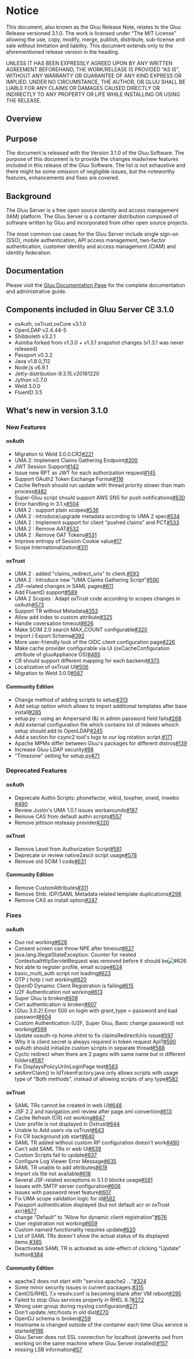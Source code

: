 # Notice

This document, also known as the Gluu Release Note, 
relates to the Gluu Release versioned 3.1.0. The work is licensed under “The MIT License” 
allowing the use, copy, modify, merge, publish, distribute, sub-license and sale without 
limitation and liability. This document extends only to the aforementioned release version 
in the heading.

UNLESS IT HAS BEEN EXPRESSLY AGREED UPON BY ANY WRITTEN AGREEMENT BEFOREHAND, 
THE WORK/RELEASE IS PROVIDED “AS IS”, WITHOUT ANY WARRANTY OR GUARANTEE OF ANY KIND 
EXPRESS OR IMPLIED. UNDER NO CIRCUMSTANCE, THE AUTHOR, OR GLUU SHALL BE LIABLE FOR ANY 
CLAIMS OR DAMAGES CAUSED DIRECTLY OR INDIRECTLY TO ANY PROPERTY OR LIFE WHILE INSTALLING 
OR USING THE RELEASE.

## Overview

## Purpose

The document is released with the Version 3.1.0 of the Gluu Software. The purpose of this document is to provide the changes made/new features included in this release of the Gluu Software. The list is not exhaustive and there might be some omission of negligible issues, but the noteworthy features, enhancements and fixes are covered. 

## Background

The Gluu Server is a free open source identity and access management (IAM) platform. The Gluu Server is a container distribution composed of software written by Gluu and incorporated from other open source projects. 

The most common use cases for the Gluu Server include single sign-on (SSO), mobile authentication, API access management, two-factor authentication, customer identity and access management (CIAM) and identity federation.

## Documentation

Please visit the [Gluu Documentation Page](http://www.gluu.org/docs) for the complete 
documentation and administrative guide. 

## Components included in Gluu Server CE 3.1.0
- oxAuth, oxTrust,oxCore v3.1.0
- OpenLDAP v2.4.44-5
- Shibboleth v3.2.1
- Asimba forked from v1.3.0 + v1.3.1 snapshot changes (v1.3.1 was never released)
- Passport v0.3.2
- Java v1.8.0_112
- Node.js v6.9.1
- Jetty-distribution-9.3.15.v20161220
- Jython v2.7.0
- Weld 3.0.0
- FluentD 3.5

## What's new in version 3.1.0

### New Features
#### oxAuth
- Migration to Weld 3.0.0.CR2[#221](https://github.com/GluuFederation/oxAuth/issues/221)
- UMA 2: Implement Claims Gathering Endpoint[#300](https://github.com/GluuFederation/oxAuth/issues/300)
- JWT Session Support[#142](https://github.com/GluuFederation/oxAuth/issues/142)
- Issue new RPT as JWT for each authorization request[#145](https://github.com/GluuFederation/oxAuth/issues/145)
- Support OAuth2 Token Exchange Format[#116](https://github.com/GluuFederation/oxAuth/issues/116)
- Cache Refresh should run update with thread priority slower than main process[#482](https://github.com/GluuFederation/oxAuth/issues/482)
- Super-Gluu script should support AWS SNS for push notifications[#630](https://github.com/GluuFederation/oxAuth/issues/630)
- Error handling in 3.1.x[#504](https://github.com/GluuFederation/oxAuth/issues/504)
- UMA 2 : support plain scopes[#536](https://github.com/GluuFederation/oxAuth/issues/536)
- UMA 2 : introduce/upgrade metadata according to UMA 2 spec[#534](https://github.com/GluuFederation/oxAuth/issues/534)
- UMA 2 : Implement support for client "pushed claims" and PCT[#533](https://github.com/GluuFederation/oxAuth/issues/533)
- UMA 2 : Remove AAT[#532](https://github.com/GluuFederation/oxAuth/issues/532)
- UMA 2 : Remove GAT Tokens[#531](https://github.com/GluuFederation/oxAuth/issues/531)
- Improve entropy of Session Cookie value[#17](https://github.com/GluuFederation/oxAuth/issues/317)
- Scope Internationalization[#311](https://github.com/GluuFederation/oxAuth/issues/311)
#### oxTrust
- UMA 2 : added "claims_redirect_uris" to client.[#593](https://github.com/GluuFederation/oxTrust/issues/593)
- UMA 2 : Introduce new "UMA Claims Gathering Script"[#590](https://github.com/GluuFederation/oxTrust/issues/590)
- JSF-related changes in SAML pages[#611](https://github.com/GluuFederation/oxTrust/issues/611)
- Add FluentD support[#589](https://github.com/GluuFederation/oxTrust/issues/589)
- UMA 2 Scopes : Adapt oxTrust code according to scopes changes in oxAuth[#573](https://github.com/GluuFederation/oxTrust/issues/573)
- Support TR without Metadata[#353](https://github.com/GluuFederation/oxTrust/issues/353)
- Allow add index to custom attribute[#325](https://github.com/GluuFederation/oxTrust/issues/325)
- Handle coversation timeout[#626](https://github.com/GluuFederation/oxTrust/issues/626)
- Make SCIM 2.0 search MAX_COUNT configurable[#320](https://github.com/GluuFederation/oxTrust/issues/320)
- Import / Export Schema[#392](https://github.com/GluuFederation/oxTrust/issues/392)
- More user-friendly look of the OIDC client configuration page[#226](https://github.com/GluuFederation/oxTrust/issues/226)
- Make cache provider configurable via UI (oxCacheConfiguration attribute of gluuAppliance OS)[#485](https://github.com/GluuFederation/oxTrust/issues/485)
- CR should support different mapping for each backend[#373](https://github.com/GluuFederation/oxTrust/issues/373)
- Localization of oxTrust UI[#506](https://github.com/GluuFederation/oxAuth/issues/506#issue-223064367)
- Migration to Weld 3.0.0[#567](https://github.com/GluuFederation/oxTrust/issues/567)
#### Community Edition
- Change method of adding scripts to setup[#313](https://github.com/GluuFederation/community-edition-setup/issues/313)
- Add setup option which allows to import additional templates after base install[#285](https://github.com/GluuFederation/community-edition-setup/issues/285)
- setup.py - using an Ampersand (&) in admin password field fails[#268](https://github.com/GluuFederation/community-edition-setup/issues/268)
- Add external configuration file which contains list of indexes whoich setup should add to OpenLDAP[#245](https://github.com/GluuFederation/community-edition-setup/issues/245)
- Add a section for csync2 tool's logs to our log rotation script.[#171](https://github.com/GluuFederation/community-edition-setup/issues/171)
- Apache MPMs differ between Gluu's packages for different distros[#139](https://github.com/GluuFederation/community-edition-setup/issues/139)
- Increase Gluu-LDAP security[#98](https://github.com/GluuFederation/community-edition-setup/issues/98)
- "Timezone" setting for setup.py[#71](https://github.com/GluuFederation/community-edition-setup/issues/71)

### Deprecated Features
#### oxAuth
- Deprecate Authn Scripts: phonefactor, wikid, toopher, oneid, inwebo [#490](https://github.com/GluuFederation/oxAuth/issues/490)
- Review Justin's UMA 1.0.1 issues workarounds[#187](https://github.com/GluuFederation/oxAuth/issues/187)
- Remove CAS from default authn scripts[#557](https://github.com/GluuFederation/oxAuth/issues/557)
- Remove jettison resteasy provider[#220](https://github.com/GluuFederation/oxAuth/issues/220)
#### oxTrust
- Remove Level from Authorization Script[#581](https://github.com/GluuFederation/oxTrust/issues/581)
- Deprecate or review native2ascii script usage[#578](https://github.com/GluuFederation/oxTrust/issues/578)
- Remove old SCIM 1 code[#631](https://github.com/GluuFederation/oxTrust/issues/631)
#### Community Edition
- Remove CustomAttributes[#311](https://github.com/GluuFederation/community-edition-setup/issues/311)
- Remove Shib. IDP/SAML Metadata related template duplications[#298](https://github.com/GluuFederation/community-edition-setup/issues/298)
- Remove CAS as install option[#247](https://github.com/GluuFederation/community-edition-setup/issues/247)
### Fixes
#### oxAuth
- Duo not working[#628](https://github.com/GluuFederation/oxAuth/issues/628)
- Consent screen can throw NPE after timeout[#627](https://github.com/GluuFederation/oxAuth/issues/627)
- java.lang.IllegalStateException: Counter for nested ContextualHttpServletRequest was removed before it should be![#626](https://github.com/GluuFederation/oxAuth/issues/626)
- Not able to register profile, email scope[#624](https://github.com/GluuFederation/oxAuth/issues/624)
- basic_multi_auth script not loading[#623](https://github.com/GluuFederation/oxAuth/issues/623)
- OTP ( hotp ) not working[#620](https://github.com/GluuFederation/oxAuth/issues/620)
- OpenID Dynamic Client Registration is failing[#615](https://github.com/GluuFederation/oxAuth/issues/615)
- U2F Authentication not working[#613](https://github.com/GluuFederation/oxAuth/issues/613)
- Super Gluu is broken[#608](https://github.com/GluuFederation/oxAuth/issues/608)
- Cert authentication is broken[#607](https://github.com/GluuFederation/oxAuth/issues/607)
- [Gluu 3.0.2] Error 500 on login with grant_type = password and bad password[#604](https://github.com/GluuFederation/oxAuth/issues/604)
- Custom Authentication (U2F, Super Gluu, Basic change password)  not working[#599](https://github.com/GluuFederation/oxAuth/issues/599)
- Update oxauth-rp home.xhtml to fix claimsRedirectUris issue[#597](https://github.com/GluuFederation/oxAuth/issues/597)
- Why it is client secret is always required in token request Api?[#590](https://github.com/GluuFederation/oxAuth/issues/590)
- oxAuth should initialize custom scripts in separate thread[#588](https://github.com/GluuFederation/oxAuth/issues/588)
- Cyclic redirect when there are 2 pages with same name but in different folders[#587](https://github.com/GluuFederation/oxAuth/issues/587)
- Fix DisplaysPolicyUriInLoginPage test[#583](https://github.com/GluuFederation/oxAuth/issues/583)
- setAmrClaim() in IdTokenFactory.java only allows scripts with usage type of "Both methods", instead of allowing scripts of any type[#582](https://github.com/GluuFederation/oxAuth/issues/582)

#### oxTrust
- SAML TRs cannot be created in web UI[#648](https://github.com/GluuFederation/oxTrust/issues/648)
- JSF 2.2 and navigation.xml review after page.xml convertion[#613](https://github.com/GluuFederation/oxTrust/issues/613)
- Cache Refresh (CR) not working[#647](https://github.com/GluuFederation/oxTrust/issues/647)
- User profile is not displayed in Oxtrust[#644](https://github.com/GluuFederation/oxTrust/issues/644)
- Unable to Add users via oxTrust[#643](https://github.com/GluuFederation/oxTrust/issues/643)
- Fix CR background job start[#640](https://github.com/GluuFederation/oxTrust/issues/640)
- SAML TR added without custom RP configuration doesn't work[#490](https://github.com/GluuFederation/oxTrust/issues/490)
- Can't add SAML TRs in web UI[#639](https://github.com/GluuFederation/oxTrust/issues/639)
- Custom Scripts fail to update[#637](https://github.com/GluuFederation/oxTrust/issues/637)
- Configure Log Viewer Error Message[#635](https://github.com/GluuFederation/oxTrust/issues/635)
- SAML TR unable to add attributes[#619](https://github.com/GluuFederation/oxTrust/issues/619)
- Import xls file not available[#618](https://github.com/GluuFederation/oxTrust/issues/618)
- Several JSF-related exceptions in 3.1.0 blocks usage[#591](https://github.com/GluuFederation/oxTrust/issues/591)
- Issues with SMTP server configuration[#608](https://github.com/GluuFederation/oxTrust/issues/608)
- Issues with password reset feature[#607](https://github.com/GluuFederation/oxTrust/issues/607)
- Fix UMA scope validation logic for id[#582](https://github.com/GluuFederation/oxTrust/issues/582)
- Passport authentication displayed (but not default acr or oxTrust acr)[#677](https://github.com/GluuFederation/oxTrust/issues/677)
- change "Default" to "Allow for dynamic client registration"[#676](https://github.com/GluuFederation/oxTrust/issues/676)
- User registration not working[#659](https://github.com/GluuFederation/oxTrust/issues/659)
- Custom nameid functionality requires update[#620](https://github.com/GluuFederation/oxTrust/issues/620)
- List of SAML TRs doesn't show the actual status of its displayed items.[#385](https://github.com/GluuFederation/oxTrust/issues/385)
- Deactivated SAML TR is activated as side-effect of clicking "Update" button[#384](https://github.com/GluuFederation/oxTrust/issues/384)
#### Community Edition
- apache2 does not start with "service apache2 ..."[#324](https://github.com/GluuFederation/community-edition-setup/issues/324)
- Some minor security issues in current packages.[#315](https://github.com/GluuFederation/community-edition-setup/issues/315)
- CentOS/RHEL 7.x resolv.conf is becoming blank after VM reboot[#295](https://github.com/GluuFederation/community-edition-setup/issues/295)
- Failed to stop Gluu services properly in RHEL 6.7[#272](https://github.com/GluuFederation/community-edition-setup/issues/272)
- Wrong user:group during rsyslog configuraion[#271](https://github.com/GluuFederation/community-edition-setup/issues/271)
- Don't update /etc/hosts in old dist[#270](https://github.com/GluuFederation/community-edition-setup/issues/270)
- OpenDJ schema is broken[#259](https://github.com/GluuFederation/community-edition-setup/issues/259)
- Hostname is changed outside of the container each time Gluu service is started[#198](https://github.com/GluuFederation/community-edition-setup/issues/198)
- Gluu Server does not SSL connection for localhost (prevents oxd from working on the same machine where Gluu Server installed)[#157](https://github.com/GluuFederation/community-edition-setup/issues/157)
- missing LSB information[#57](https://github.com/GluuFederation/community-edition-setup/issues/57)